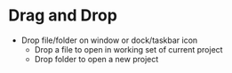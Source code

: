 # Drag and Drop

* Drop file/folder on window or dock/taskbar icon
    * Drop a file to open in working set of current project
    * Drop folder to open a new project